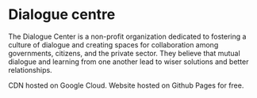 # Dialogue centre

The Dialogue Center is a non-profit organization dedicated to fostering a culture of dialogue and creating spaces for collaboration among governments, citizens, and the private sector. They believe that mutual dialogue and learning from one another lead to wiser solutions and better relationships. ​

CDN hosted on Google Cloud.
Website hosted on Github Pages for free.
